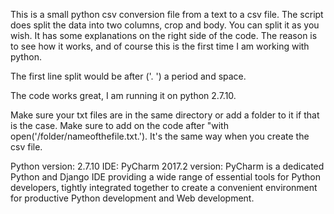 This is a small python csv conversion file from a text to a csv file. The script does split the data into two columns, crop and body. You can split it as you wish. It has some explanations on the right side of the code. The reason is to see how it works, and of course this is the first time I am working with python.

The first line split would be after ('. ') a period and space.

The code works great, I am running it on python 2.7.10.

Make sure your txt files are in the same directory or add a folder to it if that is the case. Make sure to add on the code after "with open('/folder/nameofthefile.txt.'). It's the same way when you create the csv file.

Python version: 2.7.10
IDE: PyCharm 2017.2 version: PyCharm is a dedicated Python and Django IDE providing a wide range of essential tools for Python developers, tightly integrated together to create a convenient environment for productive Python development and Web development.
